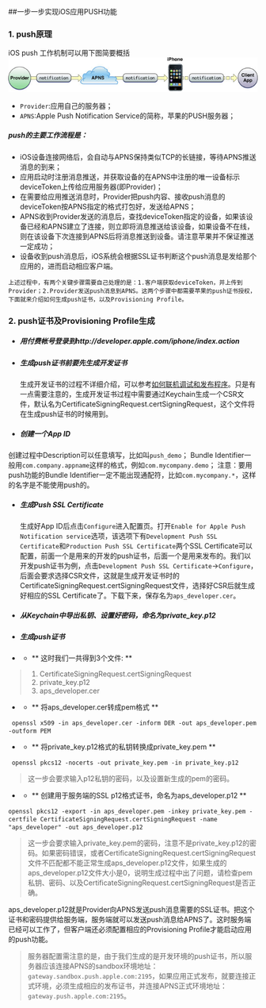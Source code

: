 ##一步一步实现iOS应用PUSH功能    


### 1. push原理

iOS push 工作机制可以用下图简要概括
![push](images/ios_push.jpg)


 - `Provider`:应用自己的服务器；
 - `APNS`:Apple Push Notification Service的简称，苹果的PUSH服务器；
 
 
 
##### push的主要工作流程是：

 - iOS设备连接网络后，会自动与APNS保持类似TCP的长链接，等待APNS推送消息的到来；
 - 应用启动时注册消息推送，并获取设备的在APNS中注册的唯一设备标示deviceToken上传给应用服务器(即Provider)；
 - 在需要给应用推送消息时，Provider把push内容、接收push消息的deviceToken按APNS指定的格式打包好，发送给APNS；
 - APNS收到Provider发送的消息后，查找deviceToken指定的设备，如果该设备已经和APNS建立了连接，则立即将消息推送给该设备，如果设备不在线，则在该设备下次连接到APNS后将消息推送到设备。请注意苹果并不保证推送一定成功；
 - 设备收到push消息后，iOS系统会根据SSL证书判断这个push消息是发给那个应用的，进而启动相应客户端。
 
 
 <pre><code>上述过程中，有两个关键步骤需要自己处理的是：1.客户端获取deviceToken，并上传到Provider；2.Provider发送push消息到APNS。这两个步骤中都需要苹果的push证书授权，下面就来介绍如何生成push证书，以及Provisioning Profile。</code></pre>



### 2. push证书及Provisioning Profile生成

 - ##### 用付费帐号登录到http://developer.apple.com/iphone/index.action

 - ##### 生成push证书前要先生成开发证书

	生成开发证书的过程不详细介绍，可以参考[如何联机调试和发布程序](http://www.cocoachina.com/bbs/read.php?tid=7923&keyword=%B7%A2%B2%BC)。只是有一点需要注意的，生成开发证书过程中需要通过Keychain生成一个CSR文件，默认名为CertificateSigningRequest.certSigningRequest，这个文件将在生成push证书的时候用到。 

 - ##### 创建一个App ID
 创建过程中Description可以任意填写，比如叫`push_demo`；
Bundle Identifier一般用`com.company.appname`这样的格式，例如`com.mycompany.demo`；
注意：要用push功能的Bundle Identifier一定不能出现通配符，比如`com.mycompany.*`，这样的名字是不能使用push的。

 - ##### 生成Push SSL Certificate
 
 	生成好App ID后点击`Configure`进入配置页。打开`Enable for Apple Push Notification service`选项，该选项下有`Development Push SSL Certificate`和`Production Push SSL Certificate`两个SSL Certificate可以配置，前面一个是用来的开发的push证书，后面一个是用来发布的。我们以开发push证书为例，点击`Development Push SSL Certificate`->`Configure`，后面会要求选择CSR文件，这就是生成开发证书时的CertificateSigningRequest.certSigningRequest文件，选择好CSR后就生成好相应的SSL Certificate了。下载下来，保存名为`aps_developer.cer`。


 - ##### 从Keychain中导出私钥、设置好密码，命名为private_key.p12

 - ##### 生成push证书

 - - ** 这时我们一共得到3个文件: **

> 1. CertificateSigningRequest.certSigningRequest
> 2. private_key.p12
> 3. aps_developer.cer



 - - ** 将aps_developer.cer转成pem格式 ** 
 
 <pre><code> openssl x509 -in aps_developer.cer -inform DER -out aps_developer.pem -outform PEM </code></pre>


 - - ** 将private_key.p12格式的私钥转换成private_key.pem **

 <pre><code> openssl pkcs12 -nocerts -out private_key.pem -in private_key.p12
</code></pre>
 
 > 这一步会要求输入p12私钥的密码，以及设置新生成的pem的密码。

 - - ** 创建用于服务端的SSL p12格式证书，命名为aps_developer.p12 **

 <pre><code>openssl pkcs12 -export -in aps_developer.pem -inkey private_key.pem -certfile CertificateSigningRequest.certSigningRequest -name "aps_developer" -out aps_developer.p12
</code></pre>

 > 这一步会要求输入private_key.pem的密码，注意不是private_key.p12的密码。如果密码错误，或者CertificateSigningRequest.certSigningRequest文件不匹配都不能正常生成aps_developer.p12文件，如果生成的aps_developer.p12文件大小是0，说明生成过程中出了问题，请检查pem私钥、密码、以及CertificateSigningRequest.certSigningRequest是否正确。

aps_developer.p12就是Provider向APNS发送push消息需要的SSL证书。把这个证书和密码提供给服务端，服务端就可以发送push消息给APNS了。这时服务端已经可以工作了，但客户端还必须配置相应的Provisioning Profile才能启动应用的push功能。

 > 服务器配置需注意的是，由于我们生成的是开发环境的push证书，所以服务器应该连接APNS的sandbox环境地址：`gateway.sandbox.push.apple.com:2195`，如果应用正式发布，就要连接正式环境，必须生成相应的发布证书，并连接APNS正式环境地址：`gateway.push.apple.com:2195`。



